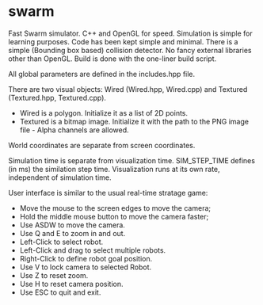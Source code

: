 # swarm

Fast Swarm simulator. C++ and OpenGL for speed. Simulation is simple for learning purposes. Code has been kept simple and minimal. There is a simple (Bounding box based) collision detector. No fancy external libraries other than OpenGL. Build is done with the one-liner build script. 

All global parameters are defined in the includes.hpp file. 

There are two visual objects: Wired (Wired.hpp, Wired.cpp) and Textured (Textured.hpp, Textured.cpp). 
  - Wired is a polygon. Initialize it as a list of 2D points.
  - Textured is a bitmap image. Initialize it with the path to the PNG image file - Alpha channels are allowed.

World coordinates are separate from screen coordinates. 

Simulation time is separate from visualization time. SIM_STEP_TIME defines (in ms) the similation step time. Visualization runs at its own rate, independent of simulation time. 

User interface is similar to the usual real-time stratage game: 
  - Move the mouse to the screen edges to move the camera;
  - Hold the middle mouse button to move the camera faster;
  - Use ASDW to move the camera.
  - Use Q and E to zoom in and out.
  - Left-Click to select robot.
  - Left-Click and drag to select multiple robots.
  - Right-Click to define robot goal position. 
  - Use V to lock camera to selected Robot.
  - Use Z to reset zoom.
  - Use H to reset camera position.
  - Use ESC to quit and exit. 
